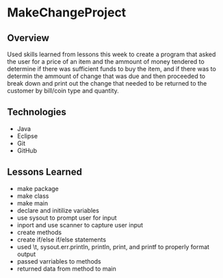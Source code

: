 # MakeChangeProject

## Overview

Used skills learned from lessons this week to create a program that asked the user for a price of an item and the ammount of  money tendered to determine if there was sufficient funds to buy the item, and if there was to determin the ammount of change that was due and then proceeded to break down and print out the change that needed to be returned to the customer by bill/coin type and quantity. 


## Technologies
- Java
- Eclipse
- Git
- GitHub



## Lessons Learned

- make package
- make class
- make main
- declare and initilize variables
- use sysout to prompt user for input
- inport and use scanner to capture user input
- create methods 
- create if/else if/else statements
- used  \t, sysout.err.println, println, print, and printf to properly format output
- passed varriables to methods
- returned data from method to main